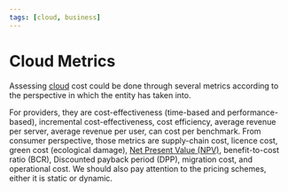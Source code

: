 ```yaml
---
tags: [cloud, business]
---
```


# Cloud Metrics

Assessing [cloud](202210012158.md) cost could be done through several metrics
according to the perspective in which the entity has taken into.

For providers, they are cost-effectiveness (time-based and performance-based),
incremental cost-effectiveness, cost efficiency, average revenue per server,
average revenue per user, can cost per benchmark. From consumer perspective,
those metrics are supply-chain cost, licence cost, green cost (ecological
damage), [Net Present Value (NPV)](202305061940.md), benefit-to-cost ratio
(BCR), Discounted payback period (DPP), migration cost, and operational cost. We
should also pay attention to the pricing schemes, either it is static or
dynamic.
